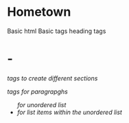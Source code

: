 # Hometown
Basic html 
Basic tags heading tags <h1>-<h6>
<section> tags to create different sections
<p> tags for paragrapghs 
<ul> for unordered list
<li> for list items within the unordered list
